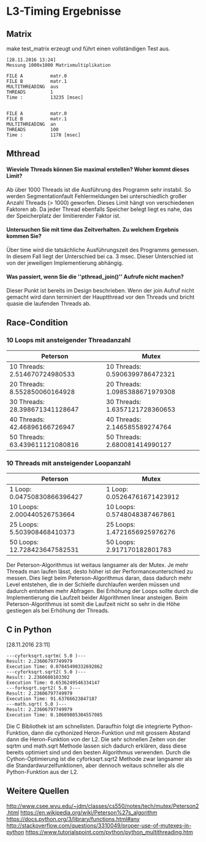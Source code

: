 # L3-Timing Ergebnisse
## Matrix
make test_matrix erzeugt und führt einen vollständigen Test aus.
	
	[28.11.2016 13:24] 
	Messung 1000x1000 Matrixmultiplikation
	
	FILE A 		 	matr.0
	FILE B 		 	matr.1
	MULTITHREADING 	aus
	THREADS 	 	1
	Time : 			13235 [msec]
	
	
	FILE A 			matr.0
	FILE B 			matr.1
	MULTITHREADING 	an
	THREADS 	 	100
	Time : 			1178 [msec]

## Mthread
	
#### Wieviele Threads können Sie maximal erstellen? Woher kommt dieses Limit?
Ab über 1000 Threads ist die Ausführung des Programm sehr instabil. So werden Segmentationfault Fehlermeldungen bei unterschiedlich großer Anzahl Threads (> 1000) geworfen. Dieses Limit hängt von verschiedenen Faktoren ab. Da jeder Thread ebenfalls Speicher belegt liegt es nahe, das der Speicherplatz der limitierender Faktor ist. 
#### Untersuchen Sie mit time das Zeitverhalten. Zu welchem Ergebnis kommen Sie?
Über time wird die tatsächliche Ausführungszeit des Programms gemessen. In diesem Fall liegt der Unterschied bei ca. 3 msec. Dieser Unterschied ist von der jeweiligen Implementierung abhängig.
#### Was passiert, wenn Sie die ''pthread_join()'' Aufrufe nicht machen?
Dieser Punkt ist bereits im Design beschrieben. Wenn der join Aufruf nicht gemacht wird dann terminiert der Hauptthread vor den Threads und bricht quasie die laufenden Threads ab.

## Race-Condition
### 10 Loops mit ansteigender Threadanzahl
| Peterson       				| Mutex         				|
| ------------------------------|-------------------------------|
| 10 Threads: 2.514670724980533	| 10 Threads: 0.5906399786472321|
| 20 Threads: 8.552850060164928 | 20 Threads: 1.0985388671979308|
| 30 Threads: 28.398671341128647| 30 Threads: 1.6357121728360653|
| 40 Threads: 42.46896166726947 | 40 Threads: 2.146585589274764	|
| 50 Threads: 63.439611121080816| 50 Threads: 2.680081414990127 |

### 10 Threads mit ansteigender Loopanzahl
| Peterson       				| Mutex         				|
| ------------------------------|-------------------------------|
| 1 Loop: 0.04750830866396427	| 1 Loop: 0.05264761671423912	|
| 10 Loops: 2.000440526753664 	| 10 Loops: 0.5748048387467861	|
| 25 Loops: 5.503908468410373	| 25 Loops: 1.4721656925976276	|
| 50 Loops: 12.728423647582531 	| 50 Loops: 2.917170182801783	|

Der Peterson-Algorithmus ist weitaus langsamer als der Mutex. Je mehr Threads man laufen lässt, desto höher ist der Performanceunterschied zu messen. 
Dies liegt beim Peterson-Algorithmus daran, dass dadurch mehr Level entstehen, die in der Schleife durchlaufen werden müssen und dadurch entstehen mehr Abfragen.
Bei Erhöhung der Loops sollte durch die Implementierung die Laufzeit beider Algorithmen linear ansteigen. 
Beim Peterson-Algorithmus ist somit die Laufzeit nicht so sehr in die Höhe gestiegen als bei Erhöhung der Threads.

## C in Python
[28.11.2016 23:11]
```
---cyforksqrt.sqrtm( 5.0 )---
Result: 2.23606797749979
Execution Time: 0.07845490332692862
---cyforksqrt.sqrt2( 5.0 )---
Result: 2.2360680103302
Execution Time: 0.6536249546334147
---forksqrt.sqrt2( 5.0 )---
Result: 2.23606797749979
Execution Time: 91.63766623847187
---math.sqrt( 5.0 )---
Result: 2.23606797749979
Execution Time: 0.10609805304557085
```

Die C Bibliothek ist am schnellsten. Daraufhin folgt die integrierte Python-Funktion, 
dann die cythonized Heron-Funktion und mit grossem Abstand dann die Heron-Funktion von der L2.
Die sehr schnellen Zeiten von der sqrtm und math.sqrt Methode lassen sich dadurch erklären, dass diese bereits optimiert sind und den besten Algorithmus verwenden. Durch die Cython-Optimierung ist die cyforksqrt.sqrt2 Methode zwar langsamer als die Standardwurzelfunktionen, aber dennoch weitaus schneller als die Python-Funktion aus der L2.

## Weitere Quellen
http://www.csee.wvu.edu/~jdm/classes/cs550/notes/tech/mutex/Peterson2.html
https://en.wikipedia.org/wiki/Peterson%27s_algorithm
https://docs.python.org/3/library/functions.html#any
http://stackoverflow.com/questions/3310049/proper-use-of-mutexes-in-python
https://www.tutorialspoint.com/python/python_multithreading.htm